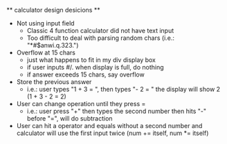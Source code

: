 ** calculator design desicions **
 - Not using input field
    - Classic 4 function calculator did not have text input
    - Too difficult to deal with parsing random chars (i.e.: "*#$anwi.q.323.")
 - Overflow at 15 chars
    - just what happens to fit in my div display box
    - if user inputs #/. when display is full, do nothing
    - if answer exceeds 15 chars, say overflow
 - Store the previous answer
    - i.e.: user types "1 + 3 = ", then types "- 2 = " the display will show 2 (1 + 3 - 2 = 2)
 - User can change operation until they press = 
    - i.e.: user press "+" then types the second number then hits "-" before "=", will do subtraction
 - User can hit a operator and equals without a second number and calculator will use the first input twice (num += itself, num *= itself)
    
